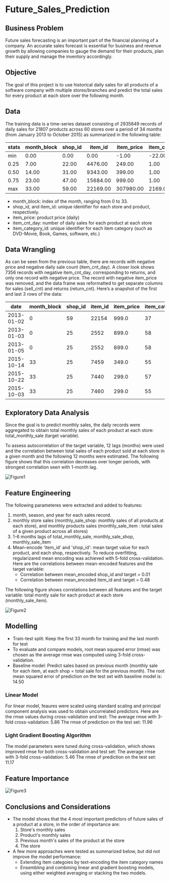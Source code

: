# Future_Sales_Prediction


## Business Problem

Future sales forecasting is an important part of the financial planning of a company. An accurate sales forecast is essential for business and revenue growth by allowing companies to gauge the demand for their products, plan their supply and manage the inventory accordingly. 


## Objective

The goal of this project is to use historical daily sales for all products of a software company with multiple stores/branches and predict the total sales for every product at each store over the following month.


## Data

The training data is a time-series dataset consisting of 2935849 records of daily sales for 21807 products across 60 stores over a period of 34 months (from January 2013 to October 2015) as summarized in the following table:

stats | month_block |	shop_id |	item_id |	item_price |	item_cnt_day |	item_category_id
----- | ----------- |  ------- |  ------ |  --------- |  ------------ |  ----------------
min |	0.00 |	0.00 |	0.00 |	-1.00 |	-22.00 |	0.00
0.25 |	7.00 |	22.00 |	4476.00 |	249.00 |	1.00 |	28.00
0.50 |	14.00 |	31.00 |	9343.00 |	399.00 |	1.00 |	40.00
0.75 |	23.00 |	47.00 |	15684.00 |	999.00 |	1.00 |	55.00
max |	33.00 |	59.00 |	22169.00 |	307980.00 |	2169.0 |0	83.00

- month_block: index of the month, ranging from 0 to 33.
- shop_id, and item_id: unique identifier for each store and product, respectively.
- item_price: product price (daily)
- item_cnt_day: number of daily sales for each product at each store
- item_category_id: unique identifier for each item category (such as DVD-Movie, Book, Games, software, etc.)


## Data Wrangling

As can be seen from the previous table, there are records with negative price and negative daily sale count (item_cnt_day). A closer look shows 7356 records with negative item_cnt_day, corresponding to returns, and only one record with negative price. 
The record with negative item_price was removed, and the data frame was reformatted to get separate columns for sales (sell_cnt) and returns (return_cnt). Here’s a snapshot of the first and last 3 rows of the data:

date    |	month_block |	shop_id |	item_id |	item_price |	item_category_id |	return_cnt |	sell_cnt
------- |  ---------- | ------- | ------- | ---------- |  ---------------- |  ---------- |  --------
2013-01-02 |	0 |	59 |	22154 |	999.0 |	37 |	0.0 |	1.0
2013-01-03 |	0 |	25 |	2552 |	899.0 |	58 |	0.0 |	1.0
2013-01-05 |	0 |	25 |	2552 |	899.0 |	58 |	1.0 |	0.0
2015-10-14 |	33 |	25 |	7459 |	349.0 |	55 |	0.0 |	1.0
2015-10-22 |	33 |	25 |	7440 |	299.0 |	57 |	0.0 |	1.0
2015-10-03 |	33 |	25 |	7460 |	299.0 |	55 |	0.0 |	1.0


## Exploratory Data Analysis

Since the goal is to predict monthly sales, the daily records were aggregated to obtain total monthly sales of each product at each store: total_monthly_sale (target variable).

To assess autocorrelation of the target variable, 12 lags (months) were used and the correlation between total sales of each product sold at each store in a given month and the following 12 months were estimated.  The following figure shows that this correlation decreases over longer periods, with strongest correlation seen with 1-month lag.

![Figure1](/images/fig1.png)


## Feature Engineering

The following parameteres were extracted and added to features:
1. month, season, and year for each sales record.
2. monthly store sales (monthly_sale_shop: monthly sales of all products at each store), and monthly products sales (monthly_sale_item : total sales of a given product across all stores)
3. 1-6 months lags of total_monthly_sale, monthly_sale_shop, monthly_sale_item
4. Mean-encode 'item_id' and 'shop_id': mean target value for each product, and each shop, respectively. To reduce overfitting, regularizared mean encoding was achieved with 5-fold cross-validation. 
Here are the correlations between mean-encoded features and the target variable: 
    * Correlation between mean_encoded shop_id and target = 0.01
    * Correlation between mean_encoded item_id and target = 0.48

The following figure shows correlations between all features and the target variable: total montly sale for each product at each store (monthly_sale_item).

![Figure2](/images/fig2.png)


## Modelling

- Train-test split: Keep the first 33 month for training and the last month for test
- To evaluate and compare models, root mean squared error (rmse) was chosen as the average rmse was computed using 3-fold cross-validation. 
- Baseline model: Predict sales based on previous month (monthly sale for each item, at each shop = total sale for the previous month). The root mean squared error of prediction on the test set with baseline model is: 14.50

### Linear Model
For linear model, feaures were scaled using standard scaling and principal component analysis was used to obtain uncorrelated predictors. Here are the rmse values during cross-validation and test:
The average rmse with 3-fold cross-validation: 5.86
The rmse of prediction on the test set: 11.96

### Light Gradient Boosting Algorithm
The model parameters were tuned duing cross-validation, which shows improved rmse for both cross-validation and test set:
The average rmse with 3-fold cross-validation: 5.46
The rmse of prediction on the test set: 11.17


## Feature Importance

![Figure3](/images/fig3.png)


## Conclusions and Considerations

- The model shows that the 4 most important predictors of future sales of a product at a store, in the order of importance are:
   1. Store's monthly sales 
   2. Product's monthly sales
   3. Previous month's sales of the product at the store
   4. The store
- A few more approaches were tested as summarized below, but did not improve the model performance:
   - Extending item categoies by text-encoding the item category names
   - Ensembling and combining linear and gradient boosting models, using either weighted averaging or stacking the two models.  
